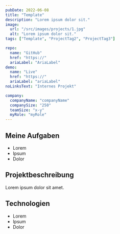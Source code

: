 ```yaml
---
pubDate: 2022-06-08
title: "Template"
description: "Lorem ipsum dolor sit."
image:
  url: "/src/images/projects/1.jpg"
  alt: "Lorem ipsum dolor sit."
tags: ["Template", "ProjectTag2", "ProjectTag3"]

repo:
  name: "GitHub"
  href: "https://"
  ariaLabel: "AriaLabel"
demo:
  name: "Live"
  href: "https://"
  ariaLabel: "ariaLabel"
noLinksText: "Internes Projekt"

company:
  companyName: "companyName"
  companySize: "250"
  teamSize: "x-y"
  myRole: "myRole"
---
```


## Meine Aufgaben

- Lorem
- Ipsum
- Dolor

## Projektbeschreibung

Lorem ipsum dolor sit amet.

## Technologien

- Lorem
- Ipsum
- Dolor
